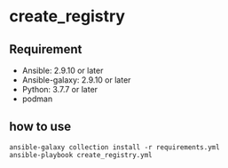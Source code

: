 # create_registry

## Requirement
- Ansible: 2.9.10 or later
- Ansible-galaxy: 2.9.10 or later
- Python: 3.7.7 or later
- podman

## how to use
```
ansible-galaxy collection install -r requirements.yml
ansible-playbook create_registry.yml
```
